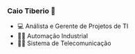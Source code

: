 ### Caio Tiberio 👋


- 💻 Análista e Gerente de Projetos de TI 
- 👨‍💻 Automação Industrial
- 👨‍💻 Sistema de Telecomunicação


